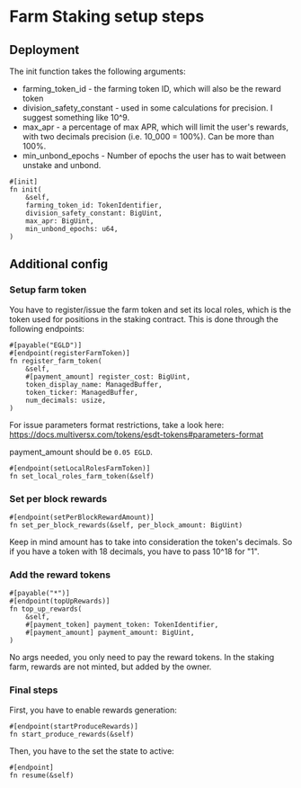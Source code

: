 # Farm Staking setup steps

## Deployment

The init function takes the following arguments:
- farming_token_id - the farming token ID, which will also be the reward token
- division_safety_constant - used in some calculations for precision. I suggest something like 10^9.
- max_apr - a percentage of max APR, which will limit the user's rewards, with two decimals precision (i.e. 10_000 = 100%). Can be more than 100%.
- min_unbond_epochs - Number of epochs the user has to wait between unstake and unbond.
```
#[init]
fn init(
    &self,
    farming_token_id: TokenIdentifier,
    division_safety_constant: BigUint,
    max_apr: BigUint,
    min_unbond_epochs: u64,
)
```

## Additional config

### Setup farm token

You have to register/issue the farm token and set its local roles, which is the token used for positions in the staking contract. This is done through the following endpoints:

```
#[payable("EGLD")]
#[endpoint(registerFarmToken)]
fn register_farm_token(
    &self,
    #[payment_amount] register_cost: BigUint,
    token_display_name: ManagedBuffer,
    token_ticker: ManagedBuffer,
    num_decimals: usize,
)
```

For issue parameters format restrictions, take a look here: https://docs.multiversx.com/tokens/esdt-tokens#parameters-format

payment_amount should be `0.05 EGLD`.

```
#[endpoint(setLocalRolesFarmToken)]
fn set_local_roles_farm_token(&self)
```

### Set per block rewards

```
#[endpoint(setPerBlockRewardAmount)]
fn set_per_block_rewards(&self, per_block_amount: BigUint)
```

Keep in mind amount has to take into consideration the token's decimals. So if you have a token with 18 decimals, you have to pass 10^18 for "1".

### Add the reward tokens

```
#[payable("*")]
#[endpoint(topUpRewards)]
fn top_up_rewards(
    &self,
    #[payment_token] payment_token: TokenIdentifier,
    #[payment_amount] payment_amount: BigUint,
)
```

No args needed, you only need to pay the reward tokens. In the staking farm, rewards are not minted, but added by the owner.

### Final steps

First, you have to enable rewards generation:

```
#[endpoint(startProduceRewards)]
fn start_produce_rewards(&self)
```

Then, you have to the set the state to active:

```
#[endpoint]
fn resume(&self)
```
